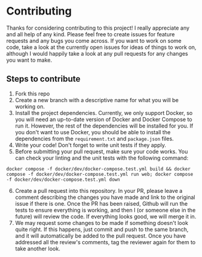 # Contributing

Thanks for considering contributing to this project! I really appreciate any and all help of any kind. Please feel free to create issues for feature requests and any bugs you come across. If you want to work on some code, take a look at the currently open issues for ideas of things to work on, although I would happily take a look at any pull requests for any changes you want to make.

## Steps to contribute
1. Fork this repo
2. Create a new branch with a descriptive name for what you will be working on.
3. Install the project dependencies. Currently, we only support Docker, so you will need an up-to-date version of Docker and Docker Compose to run it. However, the rest of the dependencies will be installed for you. If you don't want to use Docker, you should be able to install the dependencies from the `requirement.txt` and `package.json` files.
4. Write your code! Don't forget to write unit tests if they apply.
5. Before submitting your pull request, make sure your code works. You can check your linting and the unit tests with the following command:
```
docker compose -f docker/dev/docker-compose.test.yml build && docker compose -f docker/dev/docker-compose.test.yml run web; docker compose -f docker/dev/docker-compose.test.yml down
```
6. Create a pull request into this repository. In your PR, please leave a comment describing the changes you have made and link to the original issue if there is one. Once the PR has been raised, Github will run the tests to ensure everything is working, and then I (or someone else in the future) will review the code. If everything looks good, we will merge it in.
7. We may request some changes to be made if something doesn't look quite right. If this happens, just commit and push to the same branch, and it will automatically be added to the pull request. Once you have addressed all the review's comments, tag the reviewer again for them to take another look.
